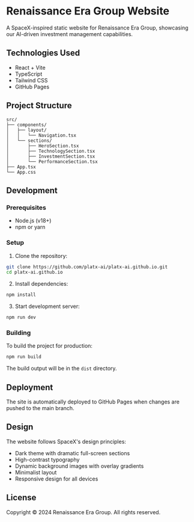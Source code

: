 # Renaissance Era Group Website

A SpaceX-inspired static website for Renaissance Era Group, showcasing our AI-driven investment management capabilities.

## Technologies Used

- React + Vite
- TypeScript
- Tailwind CSS
- GitHub Pages

## Project Structure

```
src/
├── components/
│   ├── layout/
│   │   └── Navigation.tsx
│   └── sections/
│       ├── HeroSection.tsx
│       ├── TechnologySection.tsx
│       ├── InvestmentSection.tsx
│       └── PerformanceSection.tsx
├── App.tsx
└── App.css
```

## Development

### Prerequisites

- Node.js (v18+)
- npm or yarn

### Setup

1. Clone the repository:
```bash
git clone https://github.com/platx-ai/platx-ai.github.io.git
cd platx-ai.github.io
```

2. Install dependencies:
```bash
npm install
```

3. Start development server:
```bash
npm run dev
```

### Building

To build the project for production:

```bash
npm run build
```

The build output will be in the `dist` directory.

## Deployment

The site is automatically deployed to GitHub Pages when changes are pushed to the main branch.

## Design

The website follows SpaceX's design principles:
- Dark theme with dramatic full-screen sections
- High-contrast typography
- Dynamic background images with overlay gradients
- Minimalist layout
- Responsive design for all devices

## License

Copyright © 2024 Renaissance Era Group. All rights reserved.
